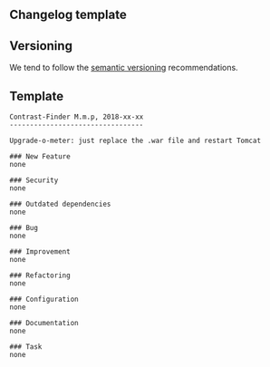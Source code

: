 ## Changelog template

## Versioning

We tend to follow the [semantic versioning](http://semver.org/) recommendations.

## Template

```
Contrast-Finder M.m.p, 2018-xx-xx
---------------------------------

Upgrade-o-meter: just replace the .war file and restart Tomcat

### New Feature
none

### Security
none

### Outdated dependencies
none

### Bug
none

### Improvement 
none

### Refactoring
none

### Configuration 
none

### Documentation
none

### Task
none

```